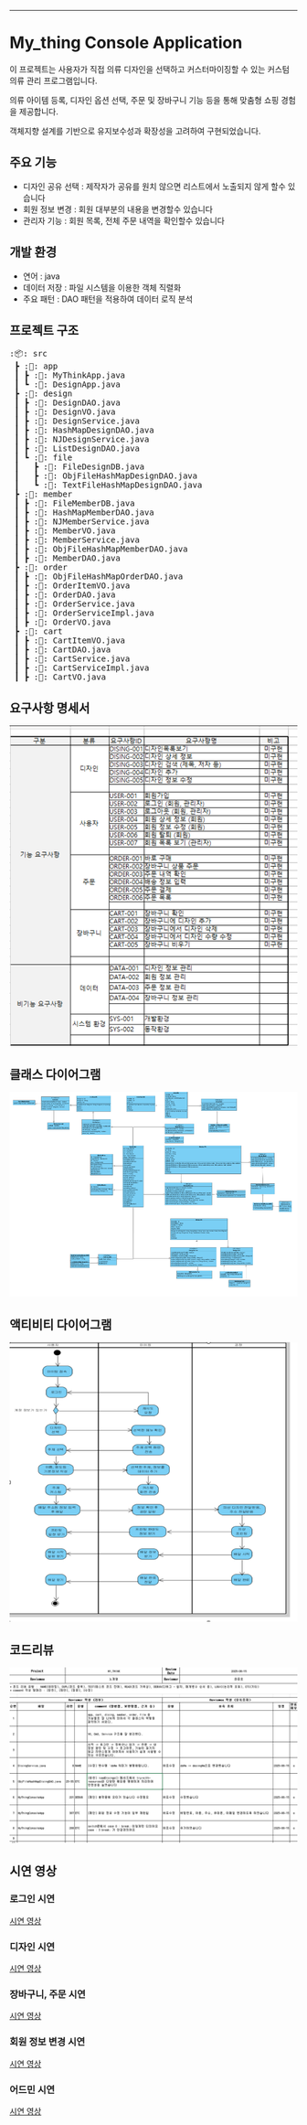 ---

# My_thing Console Application

이 프로젝트는 사용자가 직접 의류 디자인을 선택하고 커스터마이징할 수 있는 커스텀 의류 관리 프로그램입니다.

의류 아이템 등록, 디자인 옵션 선택, 주문 및 장바구니 기능 등을 통해 맞춤형 쇼핑 경험을 제공합니다.

객체지향 설계를 기반으로 유지보수성과 확장성을 고려하여 구현되었습니다.

## 주요 기능

+ 디자인 공유 선택 : 제작자가 공유를 원치 않으면 리스트에서 노출되지 않게 할수 있습니다
+ 회원 정보 변경 : 회원 대부분의 내용을 변경할수 있습니다
+ 관리자 기능 : 회원 목록, 전체 주문 내역을 확인할수 있습니다

## 개발 환경

+ 연어 : java
+ 데이터 저장 : 파일 시스템을 이용한 객체 직렬화
+ 주요 패턴 : DAO 패턴을 적용하여 데이터 로직 분석

## 프로젝트 구조

<pre>
:📦: src
 ┣ :📁: app
 ┃ ┣ :📄: MyThinkApp.java
 ┃ ┗ :📄: DesignApp.java
 ┣ :📁: design
 ┃ ┣ :📄: DesignDAO.java
 ┃ ┣ :📄: DesignVO.java
 ┃ ┣ :📄: DesignService.java
 ┃ ┣ :📄: HashMapDesignDAO.java
 ┃ ┣ :📄: NJDesignService.java
 ┃ ┣ :📄: ListDesignDAO.java
 ┃ ┗ :📁: file
 ┃   ┣ :📄: FileDesignDB.java
 ┃   ┣ :📄: ObjFileHashMapDesignDAO.java
 ┃   ┗ :📄: TextFileHashMapDesignDAO.java
 ┣ :📁: member
 ┃ ┣ :📄: FileMemberDB.java
 ┃ ┣ :📄: HashMapMemberDAO.java
 ┃ ┣ :📄: NJMemberService.java
 ┃ ┣ :📄: MemberVO.java
 ┃ ┣ :📄: MemberService.java
 ┃ ┣ :📄: ObjFileHashMapMemberDAO.java 
 ┃ ┣ :📄: MemberDAO.java
 ┣ :📁: order
 ┃ ┣ :📄: ObjFileHashMapOrderDAO.java
 ┃ ┣ :📄: OrderItemVO.java
 ┃ ┣ :📄: OrderDAO.java  
 ┃ ┣ :📄: OrderService.java
 ┃ ┣ :📄: OrderServiceImpl.java
 ┃ ┣ :📄: OrderVO.java
 ┣ :📁: cart
 ┃ ┣ :📄: CartItemVO.java
 ┃ ┣ :📄: CartDAO.java  
 ┃ ┣ :📄: CartService.java
 ┃ ┣ :📄: CartServiceImpl.java
 ┃ ┣ :📄: CartVO.java
</pre>


## 요구사항 명세서
![요구사항 명세서](https://github.com/letizin/My_thing/blob/main/RequestForProposal.png)
## 클래스 다이어그램
![클래스 이미지](https://github.com/letizin/My_thing/blob/main/class.PNG)
## 액티비티 다이어그램
![액티비티 이미지](https://github.com/letizin/My_thing/blob/main/Activity.png)
## 코드리뷰
![코드리뷰](https://github.com/letizin/My_thing/blob/main/%EC%BD%94%EB%93%9C%EB%A6%AC%EB%B7%B0.png)

## 시연 영상
### 로그인 시연
[시연 영상](https://youtube.com/shorts/mSHIyNiM_FM?feature=share)
### 디자인 시연
[시연 영상](https://youtube.com/shorts/-7b1N9T1HbM)
### 장바구니, 주문 시연
[시연 영상](https://youtube.com/shorts/6u1XazNfS2Y)
### 회원 정보 변경 시연
[시연 영상](https://www.youtube.com/watch?v=d3BoblHgva0)
### 어드민 시연
[시연 영상](https://youtube.com/shorts/fCTIHTdQ1ZQ)





